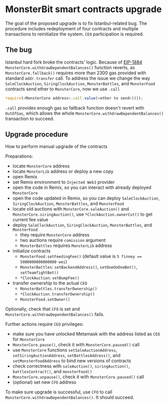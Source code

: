 # MonsterBit smart contracts upgrade
The goal of the proposed upgrade is to fix Istanbul-related bug. The procedure includes redeployment of four contracts and multiple transactions to reinitialize the system. `CEO` participation is required.


## The bug
Istanbul hard fork broke the contracts' logic. Because of [EIP-1884](https://eips.ethereum.org/EIPS/eip-1884) `MonsterCore.withdrawDependentBalances()` function reverts, as `MonsterCore.fallback()` requires more than 2300 gas provided with standard `addr.transfer` call.
To address the issue we change the way `SaleClockAuction`, `SiringClockAuction`, `MonsterBattles`, and `MonsterFood` contracts send ether to `MonsterCore`, now we use `.call` 
```js
require(<MonsterCore address>.call.value(<ether to send>)());
```
`.call` provides enough gas so fallback function doesn't revert with `OutOfGas`, which allows the whole `MonsterCore.withdrawDependentBalances()` transaction to succeed.

## Upgrade procedure
How to perform manual upgrade of the contracts

Preparations:
* locate `MonsterCore` address
* locate `MonsterLib` address or deploy a new copy
* open Remix
* set Remix environment to `Injected Web3` provider
* open the code in Remix, so you can interact with already deployed `MonsterCore`
* open the code updated in Remix, so you can deploy `SaleClockAuction`, `SiringClockAuction`, `MonsterBattles`, and `MonsterFood`
* locate old auctions with `MonsterCore.saleAuction()` and `MonsterCore.siringAuction()`, use `*ClockAuction.ownerCut()` to get current fee value
* deploy `SaleClockAuction`, `SiringClockAuction`, `MonsterBattles`, and `MonsterFood`
    * they require `MonsterCore` address
    * two auctions require `comission` argument  
    * `MonsterBattles` requires `MonsterLib` address
* initialize contracts
    * `MonsterFood.setFeedingFee()` (default value is `5 finney == 5000000000000000 wei`)
    * `MonsterBattles`: `setBackendAddress()`, `setOneOnOneBet()`, `setTeamfightBet()`
    * `*ClockAuction`: `setBumpFee()` 
* transfer ownership to the actual `CEO`
    * `MonsterBattles.transferOwnership()`
    * `*ClockAuction.transferOwnership()`
    * `MonsterFood.setOwner()`

Optionally, check that `CFO` is set and `MonsterCore.withdrawDependentBalances()` fails.

Further actions require `CEO` privileges:
* make sure you have unlocked Metamask with the address listed as `CEO` for `MonsterCore`
* `MonsterCore.pause()`, check it with `MonsterCore.paused()` call
* use `MonsterCore` functions `setSaleAuctionAddress`, `setSiringAuctionAddress`, `setBattlesAddress()`, and `setMonsterFoodAddress` to bind new versions of contracts
* check correctness with `saleAuction()`, `siringAuction()`, `battlesContract()`, and `monsterFood()`
* `MonsterCore.unpause()`, check it with `MonsterCore.paused()` call
* (optional) set new `CFO` address 

To make sure upgrade is successful, use `CFO` to call `MonsterCore.withdrawDependentBalances()`. 
It should succeed.